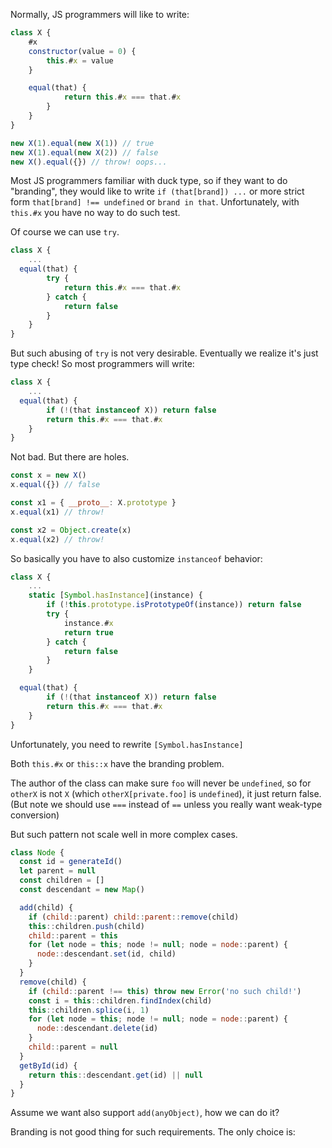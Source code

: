 Normally, JS programmers will like to write:

```js
class X {
	#x
	constructor(value = 0) {
		this.#x = value
	}

	equal(that) {
			return this.#x === that.#x
		}
	}
}

new X(1).equal(new X(1)) // true
new X(1).equal(new X(2)) // false
new X().equal({}) // throw! oops...
```

Most JS programmers familiar with duck type, so if they want to do "branding", they would like to write `if (that[brand]) ...` or more strict form `that[brand] !== undefined` or `brand in that`. Unfortunately, with `this.#x` you have no way to do such test.

Of course we can use `try`.

```js
class X {
	...
  equal(that) {
		try {
			return this.#x === that.#x
		} catch {
			return false
		}
	}
}
```

But such abusing of `try` is not very desirable. Eventually we realize it's just type check! So most programmers will write:

```js
class X {
	...
  equal(that) {
		if (!(that instanceof X)) return false
		return this.#x === that.#x
	}
}
```

Not bad. But there are holes.

```js
const x = new X()
x.equal({}) // false

const x1 = { __proto__: X.prototype }
x.equal(x1) // throw!

const x2 = Object.create(x)
x.equal(x2) // throw!
```

So basically you have to also customize `instanceof` behavior:

```js
class X {
	...
	static [Symbol.hasInstance](instance) {
		if (!this.prototype.isPrototypeOf(instance)) return false
		try {
			instance.#x
			return true
		} catch {
			return false
		}
	}

  equal(that) {
		if (!(that instanceof X)) return false
		return this.#x === that.#x
	}
}
```

Unfortunately, you need to rewrite `[Symbol.hasInstance]`


Both `this.#x` or `this::x` have the branding problem.


The author of the class can make sure `foo` will never be `undefined`, so for `otherX` is not `X` (which `otherX[private.foo]` is `undefined`), it just return false. (But note we should use `===` instead of `==` unless you really want weak-type conversion)


But such pattern not scale well in more complex cases.

```js
class Node {
  const id = generateId()
  let parent = null
  const children = []
  const descendant = new Map()

  add(child) {
    if (child::parent) child::parent::remove(child)
    this::children.push(child)
    child::parent = this
    for (let node = this; node != null; node = node::parent) {
      node::descendant.set(id, child)
    }
  }
  remove(child) {
    if (child::parent !== this) throw new Error('no such child!')
    const i = this::children.findIndex(child)
    this::children.splice(i, 1)
    for (let node = this; node != null; node = node::parent) {
      node::descendant.delete(id)
    }
    child::parent = null
  }
  getById(id) {
    return this::descendant.get(id) || null
  }
}
```

Assume we want also support `add(anyObject)`, how we can do it?

Branding is not good thing for such requirements. The only choice is:

```

